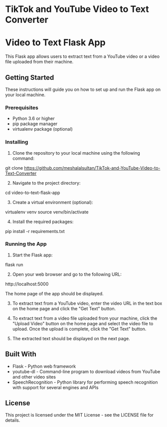 # TikTok and YouTube Video to Text Converter
 
# Video to Text Flask App

This Flask app allows users to extract text from a YouTube video or a video file uploaded from their machine.

## Getting Started

These instructions will guide you on how to set up and run the Flask app on your local machine.

### Prerequisites

- Python 3.6 or higher
- pip package manager
- virtualenv package (optional)

### Installing

1. Clone the repository to your local machine using the following command:

git clone https://github.com/meshalalsultan/TikTok-and-YouTube-Video-to-Text-Converter


2. Navigate to the project directory:

cd video-to-text-flask-app


3. Create a virtual environment (optional):

virtualenv venv
source venv/bin/activate


4. Install the required packages:

pip install -r requirements.txt


### Running the App

1. Start the Flask app:

flask run


2. Open your web browser and go to the following URL:

http://localhost:5000


The home page of the app should be displayed.

3. To extract text from a YouTube video, enter the video URL in the text box on the home page and click the "Get Text" button.

4. To extract text from a video file uploaded from your machine, click the "Upload Video" button on the home page and select the video file to upload. Once the upload is complete, click the "Get Text" button.

5. The extracted text should be displayed on the next page.

## Built With

- Flask - Python web framework
- youtube-dl - Command-line program to download videos from YouTube and other video sites
- SpeechRecognition - Python library for performing speech recognition with support for several engines and APIs

## License

This project is licensed under the MIT License - see the LICENSE file for details.
